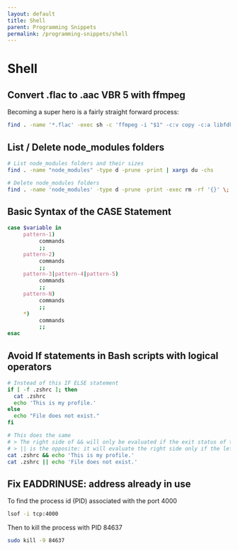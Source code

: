 ```yaml
---
layout: default
title: Shell
parent: Programming Snippets
permalink: /programming-snippets/shell
---
```


# Shell

## Convert .flac to .aac VBR 5 with ffmpeg

Becoming a super hero is a fairly straight forward process:

```bash
find . -name '*.flac' -exec sh -c 'ffmpeg -i "$1" -c:v copy -c:a libfdk_aac -vbr 5 "${1%.flac}.m4a"' _ {} \;
```

## List / Delete node_modules folders

```bash
# List node_modules folders and their sizes
find . -name "node_modules" -type d -prune -print | xargs du -chs

# Delete node_modules folders
find . -name 'node_modules' -type d -prune -print -exec rm -rf '{}' \;
```

## Basic Syntax of the CASE Statement

```bash
case $variable in
     pattern-1)
          commands
          ;;
     pattern-2)
          commands
          ;;
     pattern-3|pattern-4|pattern-5)
          commands
          ;;
     pattern-N)
          commands
          ;;
     *)
          commands
          ;;
esac
```

## Avoid If statements in Bash scripts with logical operators

```bash
# Instead of this IF ELSE statement
if [ -f .zshrc ]; then
  cat .zshrc
  echo 'This is my profile.'
else
  echo "File does not exist."
fi

# This does the same
# > The right side of && will only be evaluated if the exit status of the left side is zero (i.e. true)
# > || is the opposite: it will evaluate the right side only if the left side exit status is non-zero (i.e. false).
cat .zshrc && echo 'This is my profile.'
cat .zshrc || echo 'File does not exist.'
```

## Fix EADDRINUSE: address already in use

To find the process id (PID) associated with the port 4000

```bash
lsof -i tcp:4000
```

Then to kill the process with PID 84637

```bash
sudo kill -9 84637
```
